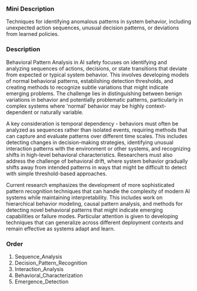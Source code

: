 ### Mini Description

Techniques for identifying anomalous patterns in system behavior, including unexpected action sequences, unusual decision patterns, or deviations from learned policies.

### Description

Behavioral Pattern Analysis in AI safety focuses on identifying and analyzing sequences of actions, decisions, or state transitions that deviate from expected or typical system behavior. This involves developing models of normal behavioral patterns, establishing detection thresholds, and creating methods to recognize subtle variations that might indicate emerging problems. The challenge lies in distinguishing between benign variations in behavior and potentially problematic patterns, particularly in complex systems where 'normal' behavior may be highly context-dependent or naturally variable.

A key consideration is temporal dependency - behaviors must often be analyzed as sequences rather than isolated events, requiring methods that can capture and evaluate patterns over different time scales. This includes detecting changes in decision-making strategies, identifying unusual interaction patterns with the environment or other systems, and recognizing shifts in high-level behavioral characteristics. Researchers must also address the challenge of behavioral drift, where system behavior gradually shifts away from intended patterns in ways that might be difficult to detect with simple threshold-based approaches.

Current research emphasizes the development of more sophisticated pattern recognition techniques that can handle the complexity of modern AI systems while maintaining interpretability. This includes work on hierarchical behavior modeling, causal pattern analysis, and methods for detecting novel behavioral patterns that might indicate emerging capabilities or failure modes. Particular attention is given to developing techniques that can generalize across different deployment contexts and remain effective as systems adapt and learn.

### Order

1. Sequence_Analysis
2. Decision_Pattern_Recognition
3. Interaction_Analysis
4. Behavioral_Characterization
5. Emergence_Detection
